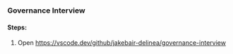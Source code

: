 ### Governance Interview 

#### Steps:
1. Open https://vscode.dev/github/jakebair-delinea/governance-interview